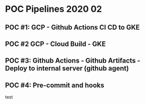 # POC Pipelines 2020 02

## POC #1: GCP - Github Actions CI CD to GKE

## POC #2 GCP - Cloud Build - GKE

## POC #3: Github Actions - Github Artifacts - Deploy to internal server (github agent)

## POC #4: Pre-commit and hooks


test
